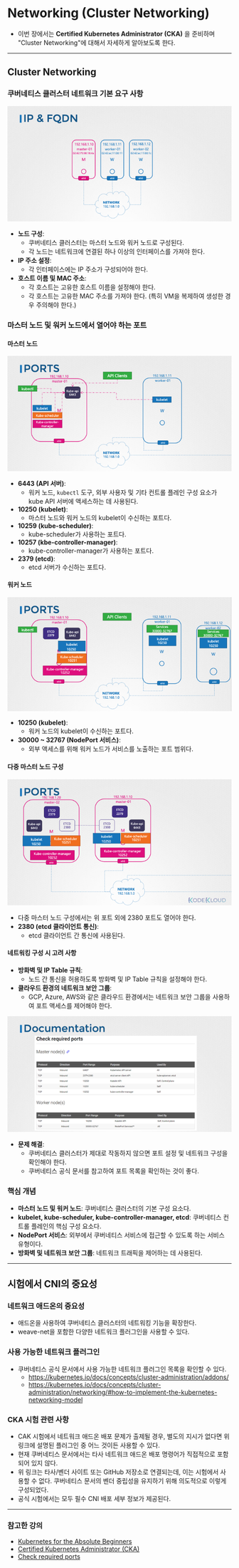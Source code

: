 # Networking (Cluster Networking)

- 이번 장에서는 **Certified Kubernetes Administrator (CKA)** 을 준비하며 "Cluster Networking"에 대해서 자세하게 알아보도록 한다.

---

## Cluster Networking

### 쿠버네티스 클러스터 네트워크 기본 요구 사항

![1-ip-fqdn-1.png](images%2F1-ip-fqdn-1.png)

- **노드 구성**:
  - 쿠버네티스 클러스터는 마스터 노드와 워커 노드로 구성된다.
  - 각 노드는 네트워크에 연결된 하나 이상의 인터페이스를 가져야 한다.
- **IP 주소 설정**:
  - 각 인터페이스에는 IP 주소가 구성되어야 한다.
- **호스트 이름 및 MAC 주소**:
  - 각 호스트는 고유한 호스트 이름을 설정해야 한다.
  - 각 호스트는 고유한 MAC 주소를 가져야 한다. (특히 VM을 복제하여 생성한 경우 주의해야 한다.)

### 마스터 노드 및 워커 노드에서 열어야 하는 포트

#### 마스터 노드

![2-ports-1.png](images%2F2-ports-1.png)

- **6443 (API 서버)**:
  - 워커 노드, `kubectl` 도구, 외부 사용자 및 기타 컨트롤 플레인 구성 요소가 kube API 서버에 액세스하는 데 사용된다.
- **10250 (kubelet)**:
  - 마스터 노드와 워커 노드의 kubelet이 수신하는 포트다.
- **10259 (kube-scheduler)**:
  - kube-scheduler가 사용하는 포트다.
- **10257 (kbe-controller-manager)**:
  - kube-controller-manager가 사용하는 포트다.
- **2379 (etcd)**:
  - etcd 서버가 수신하는 포트다.

#### 워커 노드

![3-ports-2.png](images%2F3-ports-2.png)

- **10250 (kubelet)**:
  - 워커 노드의 kubelet이 수신하는 포트다.
- **30000 ~ 32767 (NodePort 서비스)**:
  - 외부 액세스를 위해 워커 노드가 서비스를 노출하는 포트 범위다.

#### 다중 마스터 노드 구성

![4-ports-3.png](images%2F4-ports-3.png)

- 다중 마스터 노드 구성에서는 위 포트 외에 2380 포트도 열어야 한다.
- **2380 (etcd 클라이언트 통신)**:
  - etcd 클라이언트 간 통신에 사용된다.

#### 네트워킹 구성 시 고려 사항

- **방화벽 및 IP Table 규칙**:
  - 노드 간 통신을 허용하도록 방화벽 및 IP Table 규칙을 설정해야 한다.
- **클라우드 환경의 네트워크 보안 그룹**:
  - GCP, Azure, AWS와 같은 클라우드 환경에서는 네트워크 보안 그룹을 사용하여 포트 액세스를 제어해야 한다.

![5-documentation-1.png](images%2F5-documentation-1.png)

- **문제 해결**:
  - 쿠버네티스 클러스터가 제대로 작동하지 않으면 포트 설정 및 네트워크 구성을 확인해야 한다.
  - 쿠버네티스 공식 문서를 참고하여 포트 목록을 확인하는 것이 좋다.

### 핵심 개념

- **마스터 노드 및 워커 노드**: 쿠버네티스 클러스터의 기본 구성 요소다.
- **kubelet, kube-scheduler, kube-controller-manager, etcd**: 쿠버네티스 컨트롤 플레인의 핵심 구성 요소다.
- **NodePort 서비스**: 외부에서 쿠버네티스 서비스에 접근할 수 있도록 하는 서비스 유형이다.
- **방화벽 및 네트워크 보안 그룹**: 네트워크 트래픽을 제어하는 데 사용된다.

---

## 시험에서 CNI의 중요성

### 네트워크 애드온의 중요성

- 애드온을 사용하여 쿠버네티스 클러스터의 네트워킹 기능을 확장한다.
- weave-net을 포함한 다양한 네트워크 플러그인을 사용할 수 있다.

### 사용 가능한 네트워크 플러그인

- 쿠버네티스 공식 문서에서 사용 가능한 네트워크 플러그인 목록을 확인할 수 있다.
  - https://kubernetes.io/docs/concepts/cluster-administration/addons/
  - https://kubernetes.io/docs/concepts/cluster-administration/networking/#how-to-implement-the-kubernetes-networking-model

### CKA 시험 관련 사항

- CAK 시험에서 네트워크 애드온 배포 문제가 출제될 경우, 별도의 지시가 없다면 위 링크에 설명된 플러그인 중 어느 것이든 사용할 수 있다.
- 현재 쿠버네티스 문서에서는 타사 네트워크 애드온 배포 명령어가 직접적으로 포함되어 있지 않다.
- 위 링크는 타사/벤더 사이트 또는 GitHub 저장소로 연결되는데, 이는 시험에서 사용할 수 없다. 쿠버네티스 문서의 벤더 중립성을 유지하기 위해 의도적으로 이렇게 구성되었다.
- 공식 시험에서는 모두 필수 CNI 배포 세부 정보가 제공된다.

---

### 참고한 강의

- [Kubernetes for the Absolute Beginners](https://www.udemy.com/course/learn-kubernetes)
- [Certified Kubernetes Administrator (CKA)](https://www.udemy.com/course/certified-kubernetes-administrator-with-practice-tests)
- [Check required ports](https://kubernetes.io/docs/setup/production-environment/tools/kubeadm/install-kubeadm/#check-required-ports)